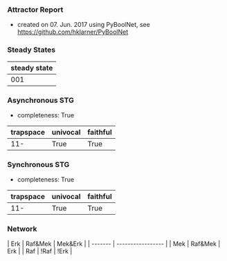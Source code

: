 

### Attractor Report
 * created on 07. Jun. 2017 using PyBoolNet, see https://github.com/hklarner/PyBoolNet

### Steady States
| steady state |
| ------------ | 
| 001          |

### Asynchronous STG
 * completeness: True

| trapspace      | univocal  | faithful  |
| -------------- | --------- | --------- |
| 11-            | True      | True      |

### Synchronous STG
 * completeness: True

| trapspace      | univocal  | faithful  |
| -------------- | --------- | --------- |
| 11-            | True      | True      |

### Network
| Erk     | Raf&Mek | Mek&Erk |
| ------- | ----------------- |
| Mek     | Raf&Mek | Erk     |
| Raf     | !Raf | !Erk       |


